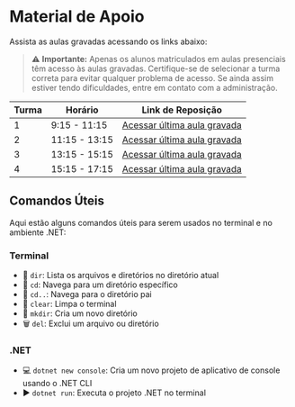 # Material de Apoio

Assista as aulas gravadas acessando os links abaixo:

> :warning: **Importante:** Apenas os alunos matriculados em aulas presenciais têm acesso às aulas gravadas. Certifique-se de selecionar a turma correta para evitar qualquer problema de acesso. Se ainda assim estiver tendo dificuldades, entre em contato com a administração.

| Turma | Horário          | Link de Reposição                                     |
|-------|------------------|-------------------------------------------------------|
| 1     | 9:15 - 11:15     | [Acessar última aula gravada](https://1drv.ms/f/s!AABDE_eMAQ0LgoEA?e=UBJCRY) |
| 2     | 11:15 - 13:15    | [Acessar última aula gravada](https://1drv.ms/f/s!AABDE_eMAQ0LgoEA?e=UBJCRY) |
| 3     | 13:15 - 15:15    | [Acessar última aula gravada](https://1drv.ms/f/s!AABDE_eMAQ0LgoEA?e=UBJCRY) |
| 4     | 15:15 - 17:15    | [Acessar última aula gravada](https://1drv.ms/f/s!AABDE_eMAQ0LgoEA?e=UBJCRY) |

## Comandos Úteis

Aqui estão alguns comandos úteis para serem usados no terminal e no ambiente .NET:

### Terminal

- :file_folder: `dir`: Lista os arquivos e diretórios no diretório atual
- :open_file_folder: `cd`: Navega para um diretório específico
- :arrow_up_small: `cd..`: Navega para o diretório pai
- :broom: `clear`: Limpa o terminal
- :file_folder: `mkdir`: Cria um novo diretório
- :wastebasket: `del`: Exclui um arquivo ou diretório

### .NET

- :computer: `dotnet new console`: Cria um novo projeto de aplicativo de console usando o .NET CLI
- :arrow_forward: `dotnet run`: Executa o projeto .NET no terminal
